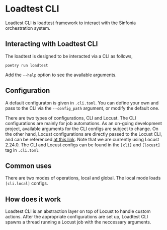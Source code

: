 # Loadtest CLI

Loadtest CLI is loadtest framework to interact with the Sinfonia orchestration system.

## Interacting with Loadtest CLI

The loadtest is designed to be interacted via a CLI as follows,

```
poetry run loadtest
```

Add the ```--help``` option to see the available arguments.

## Configuration

A default configuraton is given in ```.cli.toml```. You can define your own and pass to the CLI via the ```--config_path``` argument, or modify the default one.

There are two types of configurations, CLI and Locust. The CLI configurations are mainly for job automations. As an on-going development project, available arguments for the CLI configs are subject to change. On the other hand, Locust configurations are directly passed to the Locust CLI, and can be referenced [at this link](https://docs.locust.io/en/2.24.0/configuration.html). Note that we are currently using Locust 2.24.0. The CLI and Locust configs can be found in the ```[cli]``` and ```[locust]``` tag in ```.cli.toml```.

## Common uses

There are two modes of operations, local and global. The local mode loads ```[cli.local]``` configs.

## How does it work

Loadtest CLI is an abstraction layer on top of Locust to handle custom actions. After the appropriate configurations are set up, Loadtest CLI spawns a thread running a Locust job with the neccessary arguments.


